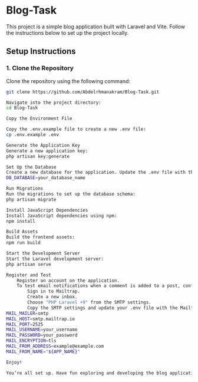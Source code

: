 # Blog-Task

This project is a simple blog application built with Laravel and Vite. Follow the instructions below to set up the project locally.

## Setup Instructions

### 1. Clone the Repository

Clone the repository using the following command:

```bash
git clone https://github.com/Abdelrhmanakram/Blog-Task.git

Navigate into the project directory:
cd Blog-Task

Copy the Environment File

Copy the .env.example file to create a new .env file:
cp .env.example .env

Generate the Application Key
Generate a new application key:
php artisan key:generate

Set Up the Database
Create a new database for the application. Update the .env file with the name of your database in the DB_DATABASE variable:
DB_DATABASE=your_database_name

Run Migrations
Run the migrations to set up the database schema:
php artisan migrate

Install JavaScript Dependencies
Install JavaScript dependencies using npm:
npm install

Build Assets
Build the frontend assets:
npm run build

Start the Development Server
Start the Laravel development server:
php artisan serve

Register and Test
    Register an account on the application.
    To test email notifications when a comment is added to a post, configure Mailtrap:
        Sign in to Mailtrap.
        Create a new inbox.
        Choose "PHP Laravel +9" from the SMTP settings.
        Copy the SMTP settings and update your .env file with the Mailtrap configuration:
MAIL_MAILER=smtp
MAIL_HOST=smtp.mailtrap.io
MAIL_PORT=2525
MAIL_USERNAME=your_username
MAIL_PASSWORD=your_password
MAIL_ENCRYPTION=tls
MAIL_FROM_ADDRESS=example@example.com
MAIL_FROM_NAME="${APP_NAME}"

Enjoy!

You’re all set up. Have fun exploring and developing the blog application!

